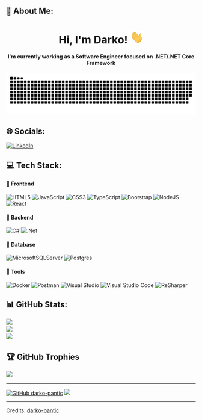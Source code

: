 ##  🤖  About Me:

<div align="center">
<h1 align="center">Hi, I'm Darko! <img width="35" src="https://github.com/darko-pantic/darko-pantic/blob/main/assets/img/waving.gif"></h1>
<h4 align="center">I'm currently working as a Software Engineer focused on .NET/.NET Core Framework</h4>
</div>

<div align="center">
  <a href="https://github.com/darko-pantic/darko-pantic">
  <img  src="https://github.com/darko-pantic/darko-pantic/blob/main/assets/img/header.svg"
       alt="snake" /></a>
</div>

##  🌐  Socials:
[![LinkedIn](https://img.shields.io/badge/LinkedIn-%230077B5.svg?logo=linkedin&logoColor=white)](https://linkedin.com/in/darko-pantic) 

##  💻  Tech Stack:

#### 🔸 Frontend
![HTML5](https://img.shields.io/badge/html5-%23E34F26.svg?style=for-the-badge&logo=html5&logoColor=white) ![JavaScript](https://img.shields.io/badge/javascript-%23323330.svg?style=for-the-badge&logo=javascript&logoColor=%23F7DF1E) ![CSS3](https://img.shields.io/badge/css3-%231572B6.svg?style=for-the-badge&logo=css3&logoColor=white) ![TypeScript](https://img.shields.io/badge/typescript-%23007ACC.svg?style=for-the-badge&logo=typescript&logoColor=white) 
![Bootstrap](https://img.shields.io/badge/bootstrap-%23563D7C.svg?style=for-the-badge&logo=bootstrap&logoColor=white) ![NodeJS](https://img.shields.io/badge/node.js-6DA55F?style=for-the-badge&logo=node.js&logoColor=white) ![React](https://img.shields.io/badge/react-%2320232a.svg?style=for-the-badge&logo=react&logoColor=%2361DAFB)

#### 🔸 Backend
![C#](https://img.shields.io/badge/c%23-%23239120.svg?style=for-the-badge&logo=c-sharp&logoColor=white) ![.Net](https://img.shields.io/badge/.NET-5C2D91?style=for-the-badge&logo=.net&logoColor=white)

#### 🔸 Database
![MicrosoftSQLServer](https://img.shields.io/badge/Microsoft%20SQL%20Sever-CC2927?style=for-the-badge&logo=microsoft%20sql%20server&logoColor=white) ![Postgres](https://img.shields.io/badge/postgres-%23316192.svg?style=for-the-badge&logo=postgresql&logoColor=white)

#### 🔸 Tools
![Docker](https://img.shields.io/badge/docker-%230db7ed.svg?style=for-the-badge&logo=docker&logoColor=white) ![Postman](https://img.shields.io/badge/Postman-FF6C37?style=for-the-badge&logo=postman&logoColor=white) ![Visual Studio](https://img.shields.io/badge/Visual%20Studio-5C2D91.svg?style=for-the-badge&logo=visual%20studio&logoColor=white) ![Visual Studio Code](https://img.shields.io/badge/Visual%20Studio%20Code-007ACC.svg?style=for-the-badge&logo=visual%20studio%20code&logoColor=white) ![ReSharper](https://img.shields.io/badge/ReSharper-000000.svg?style=for-the-badge&logo=resharper&logoColor=white)
##  📊  GitHub Stats:
![](https://github-readme-stats.vercel.app/api?username=darko-pantic&theme=nord&hide_border=true&include_all_commits=false&count_private=true)<br/>
![](https://github-readme-streak-stats.herokuapp.com/?user=darko-pantic&theme=nord&hide_border=true)<br/>
![](https://github-readme-stats.vercel.app/api/top-langs/?username=darko-pantic&theme=nord&hide_border=true&include_all_commits=false&count_private=true&layout=compact)
##  🏆  GitHub Trophies
![](https://github-profile-trophy.vercel.app/?username=darko-pantic&theme=nord&no-frame=true&no-bg=false&margin-w=4)

---
[![GitHub darko-pantic](https://img.shields.io/github/followers/darko-pantic?label=follow&style=social&logoColor=black)](https://github.com/darko-pantic)
[![](https://visitcount.itsvg.in/api?id=darko-pantic&icon=0&color=0)](https://visitcount.itsvg.in)

---
Credits: [darko-pantic](https://github.com/darko-pantic)
